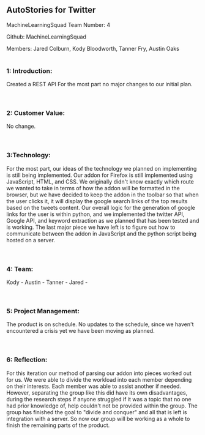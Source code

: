 <h2>AutoStories for Twitter</h2>

MachineLearningSquad
Team Number: 4

Github: MachineLearningSquad

Members: Jared Colburn, Kody Bloodworth, Tanner Fry, Austin Oaks
</br></br>
<h3>1: Introduction:</br></h3>
Created a REST API
For the most part no major changes to our initial plan.
</br></br></br>
<h3>2: Customer Value:</br></h3>
No change.
</br></br></br>
<h3>3:Technology:</br></h3>
For the most part, our ideas of the technology we planned on implementing is still being implemented. Our addon for Firefox is still implemented using JavaScript, HTML, and CSS. We originally didn't know exactly which route we wanted to take in terms of how the addon will be formatted in the browser, but we have decided to keep the addon in the toolbar so that when the user clicks it, it will display the google search links of the top results based on the tweets content. Our overall logic for the generation of google links for the user is within python, and we implemented the twitter API, Google API, and keyword extraction as we planned that has been tested and is working. The last major piece we have left is to figure out how to communicate between the addon in JavaScript and the python script being hosted on a server. 
</br></br></br>
<h3>4: Team:</br></h3>
Kody - 
Austin -
Tanner - 
Jared - 
</br></br></br>
<h3>5: Project Management:</br></h3>
The product is on schedule. No updates to the schedule, since we haven't encountered a crisis yet we have been moving
as planned.
</br></br></br>
<h3>6: Reflection:</br></h3>
For this iteration our method of parsing our addon into pieces worked out for us. We were able to divide the workload
into each member depending on their interests. Each member was able to assist another if needed. However, separating
the group like this did have its own disadvantages, during the research steps if anyone struggled if it was a topic
that no one had prior knowledge of, help couldn't not be provided within the group. The group has finished the goal
to "divide and conquer" and all that is left is integration with a server. So now our group will be working as a whole
to finish the remaining parts of the product.


